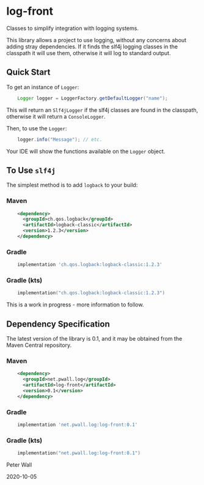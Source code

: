 # log-front

Classes to simplify integration with logging systems.

This library allows a project to use logging, without any concerns about adding stray dependencies.
If it finds the slf4j logging classes in the classpath it will use them, otherwise it will log to standard output.

## Quick Start

To get an instance of `Logger`:
```java
    Logger logger = LoggerFactory.getDefaultLogger("name");
```

This will return an `Slf4jLogger` if the slf4j classes are found in the classpath, otherwise it will return a
`ConsoleLogger`.

Then, to use the `Logger`:
```java
    logger.info("Message"); // etc.
```

Your IDE will show the functions available on the `Logger` object.

## To Use `slf4j`

The simplest method is to add `logback` to your build:

### Maven
```xml
    <dependency>
      <groupId>ch.qos.logback</groupId>
      <artifactId>logback-classic</artifactId>
      <version>1.2.3</version>
    </dependency>
```
### Gradle
```groovy
    implementation 'ch.qos.logback:logback-classic:1.2.3'
```
### Gradle (kts)
```kotlin
    implementation("ch.qos.logback:logback-classic:1.2.3")
```

This is a work in progress - more information to follow.

## Dependency Specification

The latest version of the library is 0.1, and it may be obtained from the Maven Central repository.

### Maven
```xml
    <dependency>
      <groupId>net.pwall.log</groupId>
      <artifactId>log-front</artifactId>
      <version>0.1</version>
    </dependency>
```
### Gradle
```groovy
    implementation 'net.pwall.log:log-front:0.1'
```
### Gradle (kts)
```kotlin
    implementation("net.pwall.log:log-front:0.1")
```

Peter Wall

2020-10-05
